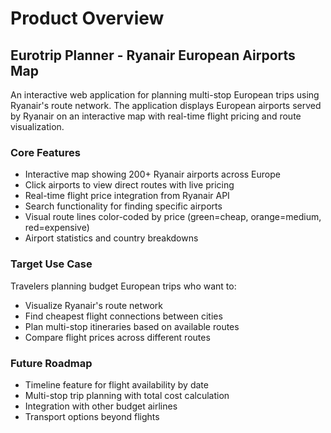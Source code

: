 # Product Overview

## Eurotrip Planner - Ryanair European Airports Map

An interactive web application for planning multi-stop European trips using Ryanair's route network. The application displays European airports served by Ryanair on an interactive map with real-time flight pricing and route visualization.

### Core Features
- Interactive map showing 200+ Ryanair airports across Europe
- Click airports to view direct routes with live pricing
- Real-time flight price integration from Ryanair API
- Search functionality for finding specific airports
- Visual route lines color-coded by price (green=cheap, orange=medium, red=expensive)
- Airport statistics and country breakdowns

### Target Use Case
Travelers planning budget European trips who want to:
- Visualize Ryanair's route network
- Find cheapest flight connections between cities
- Plan multi-stop itineraries based on available routes
- Compare flight prices across different routes

### Future Roadmap
- Timeline feature for flight availability by date
- Multi-stop trip planning with total cost calculation
- Integration with other budget airlines
- Transport options beyond flights